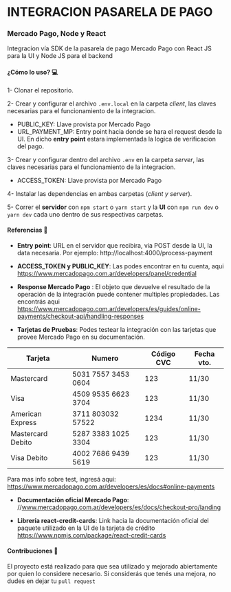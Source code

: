 # INTEGRACION PASARELA DE PAGO

### Mercado Pago, Node y React

Integracion vía SDK de la pasarela de pago Mercado Pago con React JS para la UI y Node JS para el backend

#### ¿Cómo lo uso? 💻

1- Clonar el repositorio.

2- Crear y configurar el archivo `.env.local` en la carpeta _client_, las claves necesarias para el funcionamiento de la integracion.

-   PUBLIC_KEY: Llave provista por Mercado Pago
-   URL_PAYMENT_MP: Entry point hacia donde se hara el request desde la UI. En dicho **entry point** estara implementada la logica de verificacion del pago.

3- Crear y configurar dentro del archivo `.env` en la carpeta _server_, las claves necesarias para el funcionamiento de la integracion.

-   ACCESS_TOKEN: Llave provista por Mercado Pago

4- Instalar las dependencias en ambas carpetas (_client y server_).

5- Correr el **servidor** con `npm start` o `yarn start` y la **UI** con `npm run dev` o `yarn dev` cada uno dentro de sus respectivas carpetas.

#### Referencias 📑

-   **Entry point**: URL en el servidor que recibira, via POST desde la UI, la data necesaria. Por ejemplo: http://localhost:4000/process-payment

-   **ACCESS_TOKEN y PUBLIC_KEY**: Las podes encontrar en tu cuenta, aqui https://www.mercadopago.com.ar/developers/panel/credential

-   **Response Mercado Pago** : El objeto que devuelve el resultado de la operación de la integración puede contener multiples propiedades. Las encontrás aqui https://www.mercadopago.com.ar/developers/es/guides/online-payments/checkout-api/handling-responses

-   **Tarjetas de Pruebas**: Podes testear la integración con las tarjetas que provee Mercado Pago en su documentación.

| Tarjeta          | Numero              | Código CVC | Fecha vto. |
| ---------------- | ------------------- | ---------- | ---------- |
| Mastercard       | 5031 7557 3453 0604 | 123        | 11/30      |
| Visa             | 4509 9535 6623 3704 | 123        | 11/30      |
| American Express | 3711 803032 57522   | 1234       | 11/30      |
| Mastercard Debito| 5287 3383 1025 3304 | 123        | 11/30      |
| Visa Debito      | 4002 7686 9439 5619 | 123        | 11/30      |

Para mas info sobre test, ingresá aqui: https://www.mercadopago.com.ar/developers/es/docs#online-payments

-   **Documentación oficial Mercado Pago**: //www.mercadopago.com.ar/developers/es/docs/checkout-pro/landing

-   **Librería react-credit-cards**: Link hacia la documentación oficial del paquete utilizado en la UI de la tarjeta de crédito https://www.npmjs.com/package/react-credit-cards

#### Contribuciones 🤝

El proyecto está realizado para que sea utilizado y mejorado abiertamente por quien lo considere necesario.
Si considerás que tenés una mejora, no dudes en dejar tu `pull request`
